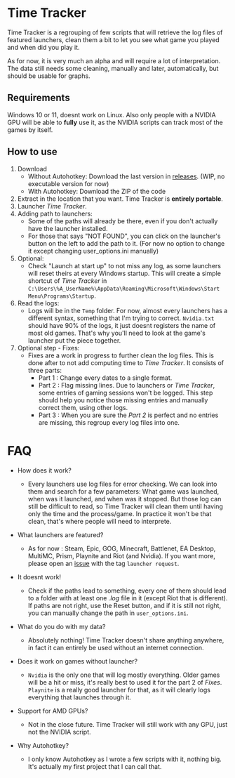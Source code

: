 # Time Tracker

Time Tracker is a regrouping of few scripts that will retrieve the log files of featured launchers, clean them a bit to let you see what game you played and when did you play it.

As for now, it is very much an alpha and will require a lot of interpretation.
The data still needs some cleaning, manually and later, automatically, but should be usable for graphs.


## Requirements

Windows 10 or 11, doesnt work on Linux.
Also only people with a NVIDIA GPU will be able to **fully** use it, as the NVIDIA scripts can track most of the games by itself.


## How to use

1) Download
    - Without Autohotkey: Download the last version in [releases](https://github.com/Aonne/Time-Tracker/releases/). (WIP, no executable version for now)
    - With Autohotkey: Download the ZIP of the code
2) Extract in the location that you want. Time Tracker is **entirely portable**.
3) Launcher *Time Tracker*.
4) Adding path to launchers:
    - Some of the paths will already be there, even if you don't actually have the launcher installed.
    - For those that says "NOT FOUND", you can click on the launcher's button on the left to add the path to it. (For now no option to change it except changing user_options.ini manually)
5) Optional:
    - Check "Launch at start up" to not miss any log, as some launchers will reset theirs at every Windows startup. This will create a simple shortcut of *Time Tracker* in ```C:\Users\%A_UserName%\AppData\Roaming\Microsoft\Windows\Start Menu\Programs\Startup```.
6) Read the logs:
    - Logs will be in the ```Temp``` folder. For now, almost every launchers has a different syntax, something that I'm trying to correct. ```Nvidia.txt``` should have 90% of the logs, it just doesnt registers the name of most old games. That's why you'll need to look at the game's launcher put the piece together.
7) Optional step - Fixes:
    - Fixes are a work in progress to further clean the log files. This is done after to not add computing time to *Time Tracker*. It consists of three parts:
        - Part 1 : Change every dates to a single format.
        - Part 2 : Flag missing lines. Due to launchers or *Time Tracker*, some entries of gaming sessions won't be logged. This step should help you notice those missing entries and manually correct them, using other logs.
        - Part 3 : When you are sure the *Part  2* is perfect and no entries are missing, this regroup every log files into one.


# FAQ

* How does it work?
  * Every launchers use log files for error checking. We can look into them and search for a few parameters: What game was launched, when was it launched, and when was it stopped. But those log can still be difficult to read, so Time Tracker will clean them until having only the time and the process/game. In practice it won't be that clean, that's where people will need to interprete.

* What launchers are featured?
  * As for now : Steam, Epic, GOG, Minecraft, Battlenet, EA Desktop, MultiMC, Prism, Playnite and Riot (and Nvidia). If you want more, please open an [issue](https://github.com/Aonne/Time-Tracker/issues/new) with the tag ```launcher request```.

* It doesnt work!
  * Check if the paths lead to something, every one of them should lead to a folder with at least one *.log* file in it (except Riot that is different). If paths are not right, use the Reset button, and if it is still not right, you can manually change the path in ````user_options.ini````.

* What do you do with my data?
  * Absolutely nothing! Time Tracker doesn't share anything anywhere, in fact it can entirely be used without an internet connection.

* Does it work on games without launcher?
  * ```Nvidia``` is the only one that will log mostly everything. Older games will be a hit or miss, it's really best to used it for the part 2 of *Fixes*. ```Playnite``` is a really good launcher for that, as it will clearly logs everything that launches through it.

* Support for AMD GPUs?
  * Not in the close future. Time Tracker will still work with any GPU, just not the NVIDIA script.

* Why Autohotkey?
  * I only know Autohotkey as I wrote a few scripts with it, nothing big. It's actually my first project that I can call that.
